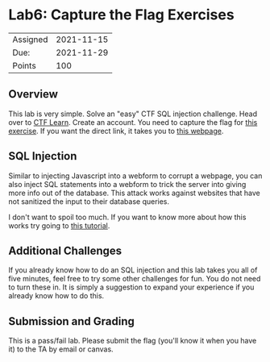 # Lab6: Capture the Flag Exercises

|||
|---|---|
| Assigned | 2021-11-15 |
| Due: | 2021-11-29 |
| Points | 100 |

## Overview
This lab is very simple. Solve an "easy" CTF SQL injection challenge. Head
over to [CTF Learn](https://ctflearn.com). Create an account. You need to capture
the flag for [this exercise](https://ctflearn.com/challenge/88). If you want
the direct link, it takes you to [this webpage](https://web.ctflearn.com/web4/).

## SQL Injection

Similar to injecting Javascript into a webform to corrupt a webpage, 
you can also inject SQL statements into a webform to trick the server
into giving more info out of the database. This attack works against websites
that have not sanitized the input to their database queries.

I don't want to spoil too much. If you want to know more about how this works
try going to [this tutorial](https://ctflearn.com/lab/sql-injection-part-1).

## Additional Challenges

If you already know how to do an SQL injection and this lab takes you all of five
minutes, feel free to try some other challenges for fun. You do not need to turn
these in. It is simply a suggestion to expand your experience if you already know
how to do this.

## Submission and Grading

This is a pass/fail lab. Please submit the flag (you'll know it when you have it)
to the TA by email or canvas.

